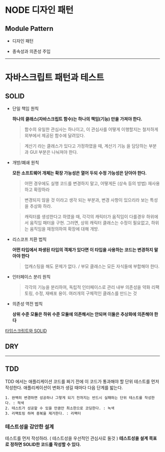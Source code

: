 # NODE 디자인 패턴

## Module Pattern

- 디자인 패턴

- 종속성과 의존성 주입


---


# 자바스크립트 패턴과 테스트

## SOLID

- 단일 책임 원칙

  **하나의 클래스(자바스크립트 함수)는 하나의 책임(기능) 만을 가져야 한다.**

  > 함수의 유일한 관심사는 하나이고, 이 관심사를 어떻게 이행할지는 철저하게 외부에서 제공된 함수에 달려있다.

  > 계산기 라는 클래스가 있다고 가정하였을 때, 계산기 기능 을 담당하는 부분과 GUI 부분은 나눠져야 한다.



- 개방/폐쇄 원칙

  **모든 소프트웨어 개체는 확장 가능성은 열어 두되 수정 가능성은 닫아야 한다.**
  
  > 어떤 경우에도 실행 코드를 변경하지 말고, 어떻게든 (상속 등의 방법) 재사용하고 확장하라
  
  > 변경되지 않을 것 이라고 생각 되는 부분과, 변경 사항이 있으리라 보는 특성을 추상화 하라.
  
  > 캐릭터를 생성한다고 하였을 때, 각각의 캐릭터가 움직임이 다를경우 하위에서 움직임 패터을 구현. 그러면, 상위 캐릭터 클래스는 수정이 필요없고, 하위는 움직임을 재정의하여 확장에 대해 개방.
  
  
- 리스코프 치환 법칙

  **어떤 타입에서 파생된 타입의 객체가 있다면 이 타입을 사용하는 코드는 변경하지 말아야 한다**
  
  > 업캐스팅을 해도 문제가 없다. / 부모 클래스는 모든 자식들에 부합해야 한다. 
  

- 인터페이스 분리 원칙
  
  > 각각의 기능을 분리하여, 독립적 인터페이스로 관리 내부 의존성을 약화 리팩토링, 수정, 재배포 용이. 여러개의 구체적인 클래스를 만드는 것



- 의존성 역전 법칙
  
  **상위 수준 모듈은 하위 수준 모듈에 의존해서는 안되며 이둘은 추상화에 의존해야 한다**

[타입스크립트와 SOLID](https://medium.com/humanscape-tech/solid-%EB%B2%95%EC%B9%99-%E4%B8%AD-lid-fb9b89e383ef)

## DRY

---

## TDD

TDD 에서는 애플리케이션 코드를 짜기 전에 이 코드가 통과해야 할 단위 테스트를 먼저 작성한다.
애플리케이션이 변화가 생길 때마다 다음 단계를 밟는다.

```
1. 완벽히 변경하면 성공하나 그렇게 되기 전까지는 반드시 실패하는 단위 테스트를 작성한다. : 적색
2. 테스트가 성공할 수 있을 만큼만 최소한으로 코딩한다. : 녹색
3. 리팩토링 하며 중복을 제거한다. : 리팩터
```

### 테스트성을 감안한 설계

테스트를 먼저 작성하라. ( 테스트성을 우선적인 관심사로 둘것 )
**테스트성을 설계 목표로 정하면 SOLID한 코드를 작성할 수 있다.**






